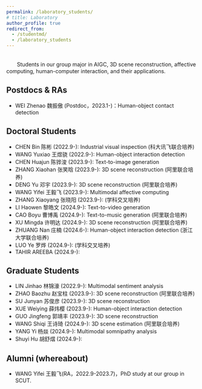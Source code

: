 ```yaml
---
permalink: /laboratory_students/
# title: Laboratory
author_profile: true
redirect_from: 
  - /studentmd/
  - /laboratory_students
---
```


<br />
　　Students in our group major in AIGC, 3D scene reconstruction, affective computing, human-computer interaction, and their applications.

Postdocs & RAs
--------
* WEI Zhenao 魏振傲 (Postdoc，2023.1-)：Human-object contact detection

Doctoral Students
--------
* CHEN Bin 陈彬 (2022.9-): Industrial visual inspection (科大讯飞联合培养)
* WANG Yuxiao 王煜骁 (2022.9-): Human-object interaction detection
* CHEN Huajun 陈铧浚 (2023.9-): Text-to-image generation
* ZHANG Xiaohan 张笑晗 (2023.9-): 3D scene reconstruction (阿里联合培养)
* DENG Yu 邓宇 (2023.9-): 3D scene reconstruction (阿里联合培养)
* WANG Yifei 王毅飞 (2023.9-): Multimodal affective computing
* ZHANG Xiaoyang 张晓阳 (2023.9-): (学科交叉培养)
* LI Haowen 黎皓文 (2024.9-): Text-to-video generation
* CAO Boyu 曹博禹 (2024.9-): Text-to-music generation (阿里联合培养)
* XU Mingda 许明达 (2024.9-): 3D scene reconstruction (阿里联合培养)
* ZHUANG Nan 庄楠 (2024.6-): Human-object interaction detection (浙江大学联合培养)
* LUO Ye 罗烨 (2024.9-): (学科交叉培养)
* TAHIR AREEBA (2024.9-): 



Graduate Students
--------
* LIN Jinhao 林锦濠 (2022.9-): Multimodal sentiment analysis
* ZHAO Baozhu 赵宝柱 (2023.9-): 3D scene reconstruction (阿里联合培养)
* SU Junyan 苏俊彦 (2023.9-): 3D scene reconstruction
* XUE Weiying 薛炜樱 (2023.9-): Human-object interaction detection
* GUO Jingfeng 郭靖丰 (2023.9-): 3D scene reconstruction
* WANG Shiqi 王诗琦 (2024.9-): 3D scene estimation (阿里联合培养)
* YANG Yi 杨燚 (2024.9-): Multimodal somnipathy analysis
* Shuyi Hu 胡舒熠 (2024.9-): 

Alumni (whereabout)
--------
* WANG Yifei 王毅飞(RA，2022.9-2023.7)，PhD study at our group in SCUT.
